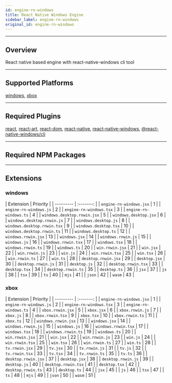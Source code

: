 ```yaml
---
id: engine-rn-windows
title: React Native Windows Engine
sidebar_label: engine-rn-windows
original_id: engine-rn-windows
---
```


<!-- <img className="header-image" src="https://renative.org/img/ic_engine.png" width="50" height="50" /> -->

<!--AUTO_GENERATED_START-->


---
## Overview

React native based engine with react-native-windows cli tool

---
## Supported Platforms

[windows](platforms/windows.md), [xbox](platforms/xbox.md)

---
## Required Plugins

[react](../plugins/overview#react), [react-art](../plugins/overview#react-art), [react-dom](../plugins/overview#react-dom), [react-native](../plugins/overview#react-native), [react-native-windows](../plugins/overview#react-native-windows), [@react-native-windows/cli](../plugins/overview#react-native-windowscli)

---
## Required NPM Packages







---
## Extensions

### windows

| Extension | Priority  |
      | --------- | :-------: |
| `engine-rn-windows.jsx` | 1 |
| `engine-rn-windows.js` | 2 |
| `engine-rn-windows.tsx` | 3 |
| `engine-rn-windows.ts` | 4 |
| `windows.desktop.rnwin.jsx` | 5 |
| `windows.desktop.jsx` | 6 |
| `windows.desktop.rnwin.js` | 7 |
| `windows.desktop.js` | 8 |
| `windows.desktop.rnwin.tsx` | 9 |
| `windows.desktop.tsx` | 10 |
| `windows.desktop.rnwin.ts` | 11 |
| `windows.desktop.ts` | 12 |
| `windows.rnwin.jsx` | 13 |
| `windows.jsx` | 14 |
| `windows.rnwin.js` | 15 |
| `windows.js` | 16 |
| `windows.rnwin.tsx` | 17 |
| `windows.tsx` | 18 |
| `windows.rnwin.ts` | 19 |
| `windows.ts` | 20 |
| `win.rnwin.jsx` | 21 |
| `win.jsx` | 22 |
| `win.rnwin.js` | 23 |
| `win.js` | 24 |
| `win.rnwin.tsx` | 25 |
| `win.tsx` | 26 |
| `win.rnwin.ts` | 27 |
| `win.ts` | 28 |
| `desktop.rnwin.jsx` | 29 |
| `desktop.jsx` | 30 |
| `desktop.rnwin.js` | 31 |
| `desktop.js` | 32 |
| `desktop.rnwin.tsx` | 33 |
| `desktop.tsx` | 34 |
| `desktop.rnwin.ts` | 35 |
| `desktop.ts` | 36 |
| `jsx` | 37 |
| `js` | 38 |
| `tsx` | 39 |
| `ts` | 40 |
| `mjs` | 41 |
| `json` | 42 |
| `wasm` | 43 |
### xbox

| Extension | Priority  |
      | --------- | :-------: |
| `engine-rn-windows.jsx` | 1 |
| `engine-rn-windows.js` | 2 |
| `engine-rn-windows.tsx` | 3 |
| `engine-rn-windows.ts` | 4 |
| `xbox.rnwin.jsx` | 5 |
| `xbox.jsx` | 6 |
| `xbox.rnwin.js` | 7 |
| `xbox.js` | 8 |
| `xbox.rnwin.tsx` | 9 |
| `xbox.tsx` | 10 |
| `xbox.rnwin.ts` | 11 |
| `xbox.ts` | 12 |
| `windows.rnwin.jsx` | 13 |
| `windows.jsx` | 14 |
| `windows.rnwin.js` | 15 |
| `windows.js` | 16 |
| `windows.rnwin.tsx` | 17 |
| `windows.tsx` | 18 |
| `windows.rnwin.ts` | 19 |
| `windows.ts` | 20 |
| `win.rnwin.jsx` | 21 |
| `win.jsx` | 22 |
| `win.rnwin.js` | 23 |
| `win.js` | 24 |
| `win.rnwin.tsx` | 25 |
| `win.tsx` | 26 |
| `win.rnwin.ts` | 27 |
| `win.ts` | 28 |
| `tv.rnwin.jsx` | 29 |
| `tv.jsx` | 30 |
| `tv.rnwin.js` | 31 |
| `tv.js` | 32 |
| `tv.rnwin.tsx` | 33 |
| `tv.tsx` | 34 |
| `tv.rnwin.ts` | 35 |
| `tv.ts` | 36 |
| `desktop.rnwin.jsx` | 37 |
| `desktop.jsx` | 38 |
| `desktop.rnwin.js` | 39 |
| `desktop.js` | 40 |
| `desktop.rnwin.tsx` | 41 |
| `desktop.tsx` | 42 |
| `desktop.rnwin.ts` | 43 |
| `desktop.ts` | 44 |
| `jsx` | 45 |
| `js` | 46 |
| `tsx` | 47 |
| `ts` | 48 |
| `mjs` | 49 |
| `json` | 50 |
| `wasm` | 51 |



<!--AUTO_GENERATED_END-->
